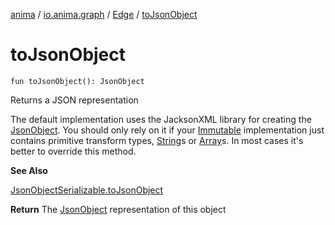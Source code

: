 [anima](../../index.md) / [io.anima.graph](../index.md) / [Edge](index.md) / [toJsonObject](./to-json-object.md)

# toJsonObject

`fun toJsonObject(): JsonObject`

Returns a JSON representation

The default implementation uses the JacksonXML library for creating the [JsonObject](#).
You should only rely on it if your [Immutable](../../io.anima.transform/-immutable/index.md) implementation just contains primitive transform types,
[String](https://kotlinlang.org/api/latest/jvm/stdlib/kotlin/-string/index.html)s or [Array](https://kotlinlang.org/api/latest/jvm/stdlib/kotlin/-array/index.html)s. In most cases it's better to override this method.

**See Also**

[JsonObjectSerializable.toJsonObject](../../io.anima/-json-object-serializable/to-json-object.md)

**Return**
The [JsonObject](#) representation of this object

